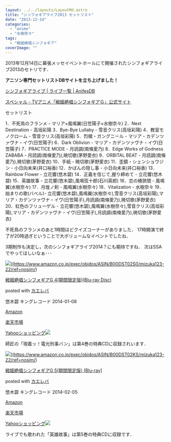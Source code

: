 ```yaml
---
layout: ../../layouts/LayoutMd.astro
title: "シンフォギアライブ2013 セットリスト"
date: "2013-12-14"
categories: 
  - "anime"
  - "水樹奈々"
tags: 
  - "戦姫絶唱シンフォギア"
coverImage: ""
---
```


2013年12月14日に幕張メッセイベントホールにて開催されたシンフォギアライブ2013のセトリです．

**アニソン専門セットリストDBサイトを立ち上げました！**

[シンフォギアライブ \| ライブ一覧 \| AnifesDB](https://anifesdb.net/live/%E3%82%B7%E3%83%B3%E3%83%95%E3%82%A9%E3%82%AE%E3%82%A2%E3%83%A9%E3%82%A4%E3%83%96/)

[スペシャル \- TVアニメ「戦姫絶唱シンフォギアＧ」公式サイト](https://www.symphogear-g.com/special/live/)

セットリスト

1．不死鳥のフランメ - マリア×風鳴翼(日笠陽子×水樹奈々) 2．Next Destination - 高垣彩陽 3．Bye-Bye Lullaby - 雪音クリス(高垣彩陽) 4．教室モノクローム - 雪音クリス(高垣彩陽) 5．烈槍・ガングニール - マリア・カデンツァヴナ・イヴ(日笠陽子) 6．Dark Oblivion - マリア・カデンツァヴナ・イヴ(日笠陽子) 7．PRACTICE MODE - 月読調(南條愛乃) 8．Edge Works of Godness ZABABA - 月読調(南條愛乃),暁切歌(茅野愛衣) 9．ORBITAL BEAT - 月読調(南條愛乃),暁切歌(茅野愛衣) 10．手紙 - 暁切歌(茅野愛衣) 11．歪鏡・シェンショウジン - 小日向未来(井口裕香) 12．かばんの隠し事 - 小日向未来(井口裕香) 13．Rainbow Flower - 立花響(悠木碧) 14．正義を信じて,握り締めて - 立花響(悠木碧) 15．英雄故事 - 立花響(悠木碧),風鳴弦十郎(石川英郎) 16．恋の桶狭間 - 風鳴翼(水樹奈々) 17．月煌ノ剣 - 風鳴翼(水樹奈々) 18．Vitalization - 水樹奈々 19．始まりの歌(バベル)- 立花響(悠木碧),風鳴翼(水樹奈々),雪音クリス(高垣彩陽),マリア・カデンツァヴナ・イヴ(日笠陽子),月読調(南條愛乃),暁切歌(茅野愛衣) 20．虹色のフリューゲル - 立花響(悠木碧),風鳴翼(水樹奈々),雪音クリス(高垣彩陽),マリア・カデンツァヴナ・イヴ(日笠陽子),月読調(南條愛乃),暁切歌(茅野愛衣)

不死鳥のフランメのあと1時間ほどクイズコーナーがありました． 17時開演で終了が20時過ぎということで大ボリュームなイベントでしたね．

3期制作も決定し，次のシンフォギアライブ2014？にも期待ですね． 次はSSAでやってほしいなぁ･･･

![](/archive/images/51TVKgYDZuL._SL160_.jpg)](https://www.amazon.co.jp/exec/obidos/ASIN/B00DST02S0/mizuka123-22/ref=nosim/)

[戦姫絶唱シンフォギアG 4(期間限定版)(Blu-ray Disc)](https://www.amazon.co.jp/exec/obidos/ASIN/B00DST02S0/mizuka123-22/ref=nosim/)

posted with [カエレバ](http://kaereba.com)

悠木碧 キングレコード 2014-01-08

[Amazon](http://www.amazon.co.jp/gp/search?keywords=Blu-ray%20Disc%20%90%ED%95P%90%E2%8F%A5%83V%83%93%83t%83H%83M%83AG%204&__mk_ja_JP=%83J%83%5E%83J%83i&tag=mizuka123-22 "アマゾン")

[楽天市場](http://hb.afl.rakuten.co.jp/hgc/032b53ee.4b34c5ee.0f4a541e.f440145e/?pc=http%3A%2F%2Fsearch.rakuten.co.jp%2Fsearch%2Fmall%2FBlu-ray%2520Disc%2520%25E6%2588%25A6%25E5%25A7%25AB%25E7%25B5%25B6%25E5%2594%25B1%25E3%2582%25B7%25E3%2583%25B3%25E3%2583%2595%25E3%2582%25A9%25E3%2582%25AE%25E3%2582%25A2G%25204%2F-%2Ff.1-p.1-s.1-sf.0-st.A-v.2%3Fx%3D0%26scid%3Daf_ich_link_urltxt%26m%3Dhttp%3A%2F%2Fm.rakuten.co.jp%2F "楽天市場")

[Yahooショッピング![](//ad.jp.ap.valuecommerce.com/servlet/gifbanner?sid=3066752&pid=881990642)](//ck.jp.ap.valuecommerce.com/servlet/referral?sid=3066752&pid=881990642&vc_url=http%3A%2F%2Fshopping.search.yahoo.co.jp%2Fsearch%3FuIv%3Don%26ei%3DUTF-8%26tab_ex%3Dcommerce%26slider%3D0%26va%3DBlu-ray%2520Disc%2520%25E6%2588%25A6%25E5%25A7%25AB%25E7%25B5%25B6%25E5%2594%25B1%25E3%2582%25B7%25E3%2583%25B3%25E3%2583%2595%25E3%2582%25A9%25E3%2582%25AE%25E3%2582%25A2G%25204 "Yahooショッピング")

師匠の「現着ッ！電光刑事バン」は第4巻の特典CDに収録されいます．

![](/archive/images/61%2BoddfAiZL._SL160_.jpg)](https://www.amazon.co.jp/exec/obidos/ASIN/B00DST02KS/mizuka123-22/ref=nosim/)

[戦姫絶唱シンフォギアG 5(期間限定版) \[Blu-ray\]](https://www.amazon.co.jp/exec/obidos/ASIN/B00DST02KS/mizuka123-22/ref=nosim/)

posted with [カエレバ](http://kaereba.com)

悠木碧 キングレコード 2014-02-05

[Amazon](http://www.amazon.co.jp/gp/search?keywords=%90%ED%95P%90%E2%8F%A5%83V%83%93%83t%83H%83M%83AG%205&__mk_ja_JP=%83J%83%5E%83J%83i&tag=mizuka123-22 "アマゾン")

[楽天市場](http://hb.afl.rakuten.co.jp/hgc/032b53ee.4b34c5ee.0f4a541e.f440145e/?pc=http%3A%2F%2Fsearch.rakuten.co.jp%2Fsearch%2Fmall%2F%25E6%2588%25A6%25E5%25A7%25AB%25E7%25B5%25B6%25E5%2594%25B1%25E3%2582%25B7%25E3%2583%25B3%25E3%2583%2595%25E3%2582%25A9%25E3%2582%25AE%25E3%2582%25A2G%25205%2F-%2Ff.1-p.1-s.1-sf.0-st.A-v.2%3Fx%3D0%26scid%3Daf_ich_link_urltxt%26m%3Dhttp%3A%2F%2Fm.rakuten.co.jp%2F "楽天市場")

[Yahooショッピング![](//ad.jp.ap.valuecommerce.com/servlet/gifbanner?sid=3066752&pid=881990642)](//ck.jp.ap.valuecommerce.com/servlet/referral?sid=3066752&pid=881990642&vc_url=http%3A%2F%2Fshopping.search.yahoo.co.jp%2Fsearch%3FuIv%3Don%26ei%3DUTF-8%26tab_ex%3Dcommerce%26slider%3D0%26va%3D%25E6%2588%25A6%25E5%25A7%25AB%25E7%25B5%25B6%25E5%2594%25B1%25E3%2582%25B7%25E3%2583%25B3%25E3%2583%2595%25E3%2582%25A9%25E3%2582%25AE%25E3%2582%25A2G%25205 "Yahooショッピング")

ライブでも歌われた「英雄故事」は第5巻の特典CDに収録です．
